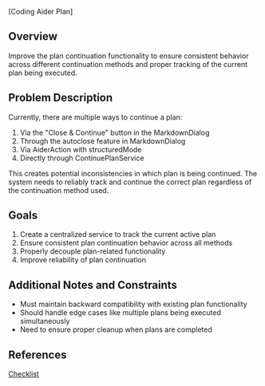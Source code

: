 [Coding Aider Plan]

## Overview
Improve the plan continuation functionality to ensure consistent behavior across different continuation methods and proper tracking of the current plan being executed.

## Problem Description
Currently, there are multiple ways to continue a plan:
1. Via the "Close & Continue" button in the MarkdownDialog
2. Through the autoclose feature in MarkdownDialog
3. Via AiderAction with structuredMode
4. Directly through ContinuePlanService

This creates potential inconsistencies in which plan is being continued. The system needs to reliably track and continue the correct plan regardless of the continuation method used.

## Goals
1. Create a centralized service to track the current active plan
2. Ensure consistent plan continuation behavior across all methods
3. Properly decouple plan-related functionality
4. Improve reliability of plan continuation

## Additional Notes and Constraints
- Must maintain backward compatibility with existing plan functionality
- Should handle edge cases like multiple plans being executed simultaneously
- Need to ensure proper cleanup when plans are completed

## References
[Checklist](plan_continuation_improvement_checklist.md)

